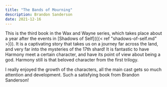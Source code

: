 ```yaml
---
title: "The Bands of Mourning"
description: Brandon Sanderson
date: 2021-12-16
---
```


This is the third book in the Wax and Wayne series, which takes place about a year after the events in [Shadows of Self]({{< ref "shadows-of-self.md" >}}). It is a captivating story that takes us on a journey far across the land, and very far into the mysteries of the 17th shard! It is fantastic to have Harmony meet a certain character, and have its point of view about being a god. Harmony still is that beloved character from the first trilogy.

I really enjoyed the growth of the characters, all the main cast gets so much attention and development. Such a satisfying book from Brandon Sanderson!
